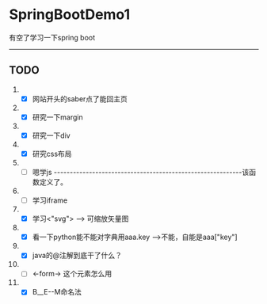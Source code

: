 # SpringBootDemo1

有空了学习一下spring boot

---

## TODO

[//]: # (TODO)

1. - [x] 网站开头的saber点了能回主页
2. - [x] 研究一下margin
3. - [x] 研究一下div
4. - [x] 研究css布局
5. - [ ] 嗯学js  -----------------------------------------------------------该函数定义了。
6. - [ ] 学习iframe
7. - [x] 学习<"svg">   --> 可缩放矢量图
8. - [x] 看一下python能不能对字典用aaa.key  -->不能，自能是aaa["key"]
9. - [x] java的@注解到底干了什么？
10. - [ ] <-form-> 这个元素怎么用
11. - [x] B__E--M命名法
